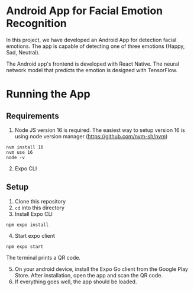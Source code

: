 # Android App for Facial Emotion Recognition

In this project, we have developed an Android App for detection facial emotions. The app is capable of detecting one of three emotions (Happy, Sad, Neutral).

The Android app's frontend is developed with React Native. The neural network model that predicts the emotion is designed with TensorFlow.

# Running the App

## Requirements

1. Node JS version 16 is required. The easiest way to setup version 16 is using node version manager (https://github.com/nvm-sh/nvm)

```
nvm install 16
nvm use 16
node -v
```

2. Expo CLI

## Setup
1. Clone this repository
2. `cd` into this directory
3. Install Expo CLI

```
npm expo install
```
4. Start expo client
```
npm expo start
```
The terminal prints a QR code.  

5. On your android device, install the Expo Go client from the Google Play Store. After installation, open the app and scan the QR code.
6. If everything goes well, the app should be loaded.
